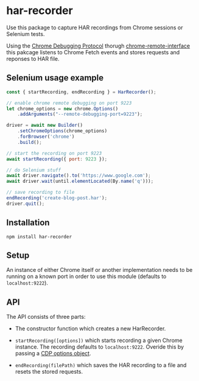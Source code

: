 # har-recorder

Use this package to capture HAR recordings from Chrome sessions or Selenium tests.

Using the [Chrome Debugging Protocol](https://chromedevtools.github.io/devtools-protocol/) thorugh [chrome-remote-interface](https://github.com/cyrus-and/chrome-remote-interface) this pakcage listens to Chrome Fetch events and stores requests and reponses to HAR file.

## Selenium usage example

```javascript
const { startRecording, endRecording } = HarRecorder();

// enable chrome remote debugging on port 9223
let chrome_options = new chrome.Options()
    .addArguments("--remote-debugging-port=9223");

driver = await new Builder()
    .setChromeOptions(chrome_options)
    .forBrowser('chrome')
    .build();

// start the recording on port 9223
await startRecording({ port: 9223 });

// do Selenium stuff 
await driver.navigate().to('https://www.google.com');
await driver.wait(until.elementLocated(By.name('q')));

// save recording to file
endRecording('create-blog-post.har');
driver.quit();    
```

## Installation

    npm install har-recorder

## Setup

An instance of either Chrome itself or another implementation needs to be
running on a known port in order to use this module (defaults to
`localhost:9222`).

## API

The API consists of three parts:

- The constructor function which creates a new HarRecorder.

- `startRecording([options])` which starts recording a given Chrome instance. The recording defaults to
`localhost:9222`. Overide this by passing a [CDP options object](https://github.com/cyrus-and/chrome-remote-interface/blob/master/README.md#cdpoptions-callback).

- `endRecording(filePath)` which saves the HAR recording to a file and resets the stored requests.  
